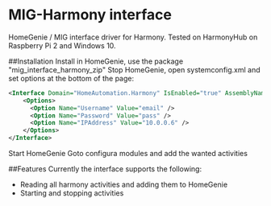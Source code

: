 # MIG-Harmony interface
HomeGenie / MIG interface driver for Harmony. Tested on HarmonyHub on Raspberry Pi 2 and Windows 10.

##Installation
Install in HomeGenie, use the package "mig_interface_harmony_zip"
Stop HomeGenie, open systemconfig.xml and set options at the bottom of the page:
```xml
<Interface Domain="HomeAutomation.Harmony" IsEnabled="true" AssemblyName="Harmony.dll">
    <Options>
      <Option Name="Username" Value="email" />
      <Option Name="Password" Value="pass" />
      <Option Name="IPAddress" Value="10.0.0.6" />
    </Options>
</Interface>
```
Start HomeGenie
Goto configura modules and add the wanted activities


##Features
Currently the interface supports the following:
* Reading all harmony activities and adding them to HomeGenie
* Starting and stopping activities

